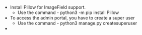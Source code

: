 

- Install Pillow for ImageField support. 
    - Use the command - python3 -m pip install Pillow
- To access the admin portal, you have to create a super user
    - Use the command - python3 manage.py createsuperuser
-